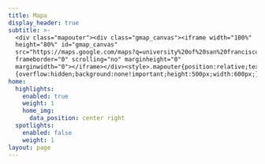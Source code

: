 ```yaml
---
title: Mapa
display_header: true
subtitle: >-
  <div class="mapouter"><div class="gmap_canvas"><iframe width="100%"
  height="80%" id="gmap_canvas"
  src="https://maps.google.com/maps?q=university%20of%20san%20francisco&t=&z=15&ie=UTF8&iwloc=&output=embed"
  frameborder="0" scrolling="no" marginheight="0"
  marginwidth="0"></iframe></div><style>.mapouter{position:relative;text-align:right;height:500px;width:600px;}.gmap_canvas
  {overflow:hidden;background:none!important;height:500px;width:600px;}</style></div>
home:
  highlights:
    enabled: true
    weight: 1
    home_img:
      data_position: center right
  spotlights:
    enabled: false
    weight: 1
layout: page
---
```

